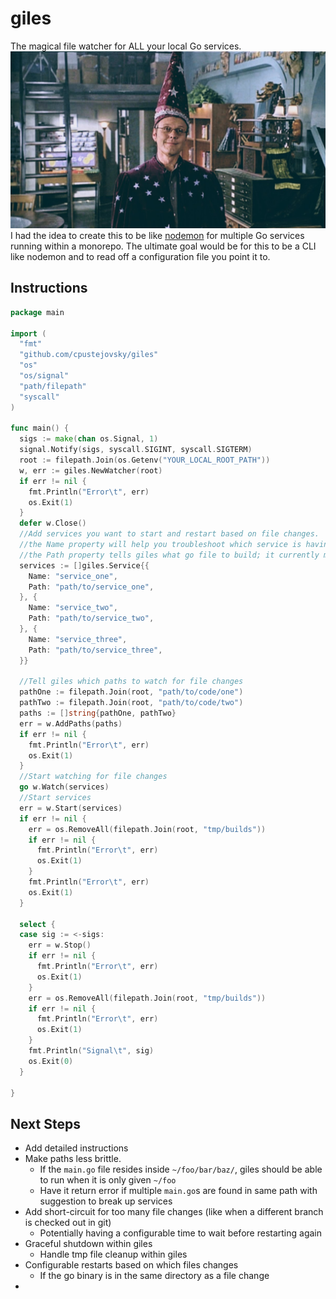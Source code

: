 # giles
The magical file watcher for ALL your local Go services.
![giles](./giles.jpeg)
I had the idea to create this to be like [nodemon](https://www.npmjs.com/package/nodemon) for multiple Go services running within a monorepo.
The ultimate goal would be for this to be a CLI like nodemon and to read off a configuration file you point it to.

## Instructions
```go
package main

import (
  "fmt"
  "github.com/cpustejovsky/giles"
  "os"
  "os/signal"
  "path/filepath"
  "syscall"
)

func main() {
  sigs := make(chan os.Signal, 1)
  signal.Notify(sigs, syscall.SIGINT, syscall.SIGTERM)
  root := filepath.Join(os.Getenv("YOUR_LOCAL_ROOT_PATH"))
  w, err := giles.NewWatcher(root)
  if err != nil {
    fmt.Println("Error\t", err)
    os.Exit(1)
  }
  defer w.Close()
  //Add services you want to start and restart based on file changes. 
  //the Name property will help you troubleshoot which service is having problems if giles encounters an error
  //the Path property tells giles what go file to build; it currently must point directly to the main.go file
  services := []giles.Service{{
    Name: "service_one",
    Path: "path/to/service_one",
  }, {
    Name: "service_two",
    Path: "path/to/service_two",
  }, {
    Name: "service_three",
    Path: "path/to/service_three",
  }}

  //Tell giles which paths to watch for file changes
  pathOne := filepath.Join(root, "path/to/code/one")
  pathTwo := filepath.Join(root, "path/to/code/two")
  paths := []string{pathOne, pathTwo}
  err = w.AddPaths(paths)
  if err != nil {
    fmt.Println("Error\t", err)
    os.Exit(1)
  }  
  //Start watching for file changes
  go w.Watch(services)
  //Start services
  err = w.Start(services)
  if err != nil {
    err = os.RemoveAll(filepath.Join(root, "tmp/builds"))
    if err != nil {
      fmt.Println("Error\t", err)
      os.Exit(1)
    }
    fmt.Println("Error\t", err)
    os.Exit(1)
  }

  select {
  case sig := <-sigs:
    err = w.Stop()
    if err != nil {
      fmt.Println("Error\t", err)
      os.Exit(1)
    }
    err = os.RemoveAll(filepath.Join(root, "tmp/builds"))
    if err != nil {
      fmt.Println("Error\t", err)
      os.Exit(1)
    }
    fmt.Println("Signal\t", sig)
    os.Exit(0)
  }

}
```

## Next Steps
* Add detailed instructions
* Make paths less brittle. 
  * If the `main.go` file resides inside `~/foo/bar/baz/`, giles should be able to run when it is only given `~/foo`
  * Have it return error if multiple `main.go`s are found in same path with suggestion to break up services
* Add short-circuit for too many file changes (like when a different branch is checked out in git)
  * Potentially having a configurable time to wait before restarting again
* Graceful shutdown within giles
  * Handle tmp file cleanup within giles
* Configurable restarts based on which files changes
  * If the go binary is in the same directory as a file change
* 